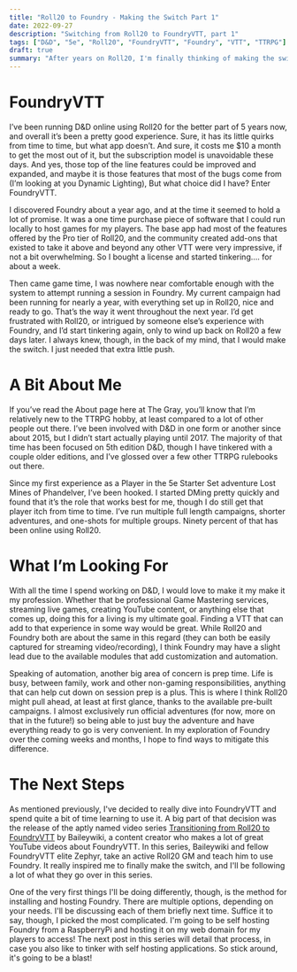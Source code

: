 ```yaml
---
title: "Roll20 to Foundry - Making the Switch Part 1"
date: 2022-09-27
description: "Switching from Roll20 to FoundryVTT, part 1"
tags: ["D&D", "5e", "Roll20", "FoundryVTT", "Foundry", "VTT", "TTRPG"]
draft: true
summary: "After years on Roll20, I'm finally thinking of making the switch to FoundryVTT"
---
```


# FoundryVTT
I’ve been running D&D online using Roll20 for the better part of 5 years now, and overall it’s been a pretty good experience. Sure, it has its little quirks from time to time, but what app doesn’t. And sure, it costs me $10 a month to get the most out of it, but the subscription model is unavoidable these days. And yes, those top of the line features could be improved and expanded, and maybe it is those features that most of the bugs come from (I’m looking at you Dynamic Lighting), But what choice did I have? Enter FoundryVTT.

I discovered Foundry about a year ago, and at the time it seemed to hold a lot of promise. It was a one time purchase piece of software that I could run locally to host games for my players. The base app had most of the features offered by the Pro tier of Roll20, and the community created add-ons that existed to take it above and beyond any other VTT were very impressive, if not a bit overwhelming. So I bought a license and started tinkering…. for about a week. 

Then came game time, I was nowhere near comfortable enough with the system to attempt running a session in Foundry. My current campaign had been running for nearly a year, with everything set up in Roll20, nice and ready to go. That’s the way it went throughout the next year. I’d get frustrated with Roll20, or intrigued by someone else’s experience with Foundry, and I’d start tinkering again, only to wind up back on Roll20 a few days later. I always knew, though, in the back of my mind, that I would make the switch. I just needed that extra little push.

# A Bit About Me
If you’ve read the About page here at The Gray, you’ll know that I’m relatively new to the TTRPG hobby, at least compared to a lot of other people out there. I’ve been involved with D&D in one form or another since about 2015, but I didn’t start actually playing until 2017. The majority of that time has been focused on 5th edition D&D, though I have tinkered with a couple older editions, and I’ve glossed over a few other TTRPG rulebooks out there.

Since my first experience as a Player in the 5e Starter Set adventure Lost Mines of Phandelver, I’ve been hooked. I started DMing pretty quickly and found that it’s the role that works best for me, though I do still get that player itch from time to time. I’ve run multiple full length campaigns, shorter adventures, and one-shots for multiple groups. Ninety percent of that has been online using Roll20.

# What I’m Looking For
With all the time I spend working on D&D, I would love to make it my make it my profession. Whether that be professional Game Mastering services, streaming live games, creating YouTube content, or anything else that comes up, doing this for a living is my ultimate goal. Finding a VTT that can add to that experience in some way would be great. While Roll20 and Foundry both are about the same in this regard (they can both be easily captured for streaming video/recording), I think Foundry may have a slight lead due to the available modules that add customization and automation.

Speaking of automation, another big area of concern is prep time. Life is busy, between family, work and other non-gaming responsibilities, anything that can help cut down on session prep is a plus. This is where I think Roll20 might pull ahead, at least at first glance, thanks to the available pre-built campaigns. I almost exclusively run official adventures (for now, more on that in the future!) so being able to just buy the adventure and have everything ready to go is very convenient. In my exploration of Foundry over the coming weeks and months, I hope to find ways to mitigate this difference.

# The Next Steps
As mentioned previously, I've decided to really dive into FoundryVTT and spend quite a bit of time learning to use it. A big part of that decision was the release of the aptly named video series [Transitioning from Roll20 to FoundryVTT](https://youtube.com/playlist?list=PLbNUuLLqMgaAFB-bFK6JoA5tQM3rhl5hm) by Baileywiki, a content creator who makes a lot of great YouTube videos about FoundryVTT. In this series, Baileywiki and fellow FoundryVTT elite Zephyr, take an active Roll20 GM and teach him to use Foundry. It really inspired me to finally make the switch, and I'll be following a lot of what they go over in this series.

One of the very first things I'll be doing differently, though, is the method for installing and hosting Foundry. There are multiple options, depending on your needs. I'll be discussing each of them briefly next time. Suffice it to say, though, I picked the most complicated. I'm going to be self hosting Foundry from a RaspberryPi and hosting it on my web domain for my players to access! The next post in this series will detail that process, in case you also like to tinker with self hosting applications. So stick around, it's going to be a blast!